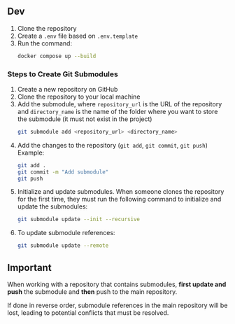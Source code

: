 ## Dev

1. Clone the repository  
2. Create a `.env` file based on `.env.template`  
3. Run the command:  
   ```sh
   docker compose up --build
   ```

### Steps to Create Git Submodules

1. Create a new repository on GitHub  
2. Clone the repository to your local machine  
3. Add the submodule, where `repository_url` is the URL of the repository and `directory_name` is the name of the folder where you want to store the submodule (it must not exist in the project)  
   ```sh
   git submodule add <repository_url> <directory_name>
   ```
4. Add the changes to the repository (`git add`, `git commit`, `git push`)  
   Example:  
   ```sh
   git add .
   git commit -m "Add submodule"
   git push
   ```
5. Initialize and update submodules. When someone clones the repository for the first time, they must run the following command to initialize and update the submodules:  
   ```sh
   git submodule update --init --recursive
   ```
6. To update submodule references:  
   ```sh
   git submodule update --remote
   ```

## Important
When working with a repository that contains submodules, **first update and push** the submodule and **then** push to the main repository.  

If done in reverse order, submodule references in the main repository will be lost, leading to potential conflicts that must be resolved.